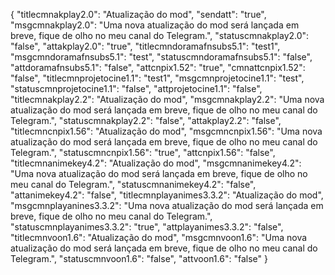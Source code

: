 {
"titlecmnakplay2.0": "Atualização do mod",
"sendatt": "true",
"msgcmnakplay2.0": "Uma nova atualização do mod será lançada em breve, fique de olho no meu canal do Telegram.",
"statuscmnakplay2.0": "false",
"attakplay2.0": "true",
"titlecmndoramafnsubs5.1": "test1",
"msgcmndoramafnsubs5.1": "test",
"statuscmndoramafnsubs5.1": "false",
"attdoramafnsubs5.1": "false",
"attcnpix1.52": "true",
"cmnattcnpix1.52": "false",
"titlecmnprojetocine1.1": "test1",
"msgcmnprojetocine1.1": "test",
"statuscmnprojetocine1.1": "false",
"attprojetocine1.1": "false",
"titlecmnakplay2.2": "Atualização do mod",
"msgcmnakplay2.2": "Uma nova atualização do mod será lançada em breve, fique de olho no meu canal do Telegram.",
"statuscmnakplay2.2": "false",
"attakplay2.2": "false",
"titlecmncnpix1.56": "Atualização do mod",
"msgcmncnpix1.56": "Uma nova atualização do mod será lançada em breve, fique de olho no meu canal do Telegram.",
"statuscmncnpix1.56": "true",
"attcnpix1.56": "false",
"titlecmnanimekey4.2": "Atualização do mod",
"msgcmnanimekey4.2": "Uma nova atualização do mod será lançada em breve, fique de olho no meu canal do Telegram.",
"statuscmnanimekey4.2": "false",
"attanimekey4.2": "false",
"titlecmnplayanimes3.3.2": "Atualização do mod",
"msgcmnplayanines3.3.2": "Uma nova atualização do mod será lançada em breve, fique de olho no meu canal do Telegram.",
"statuscmnplayanimes3.3.2": "true",
"attplayanimes3.3.2": "false",
"titlecmnvoon1.6": "Atualização do mod",
"msgcmnvoon1.6": "Uma nova atualização do mod será lançada em breve, fique de olho no meu canal do Telegram.",
"statuscmnvoon1.6": "false",
"attvoon1.6": "false"
}
